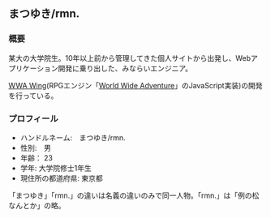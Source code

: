 
## まつゆき/rmn.

### 概要
某大の大学院生。10年以上前から管理してきた個人サイトから出発し、Webアプリケーション開発に乗り出した、みならいエンジニア。

[WWA Wing](http://wwawing.com/)(RPGエンジン「[World Wide Adventure](http://wwajp.com/)」のJavaScript実装)の開発を行っている。

### プロフィール
- ハンドルネーム:　まつゆき/rmn.
- 性別:　男
- 年齢： 23
- 学年: 大学院修士1年生
- 現住所の都道府県: 東京都

「まつゆき」「rmn.」の違いは名義の違いのみで同一人物。「rmn.」は「例の松なんとか」の略。
